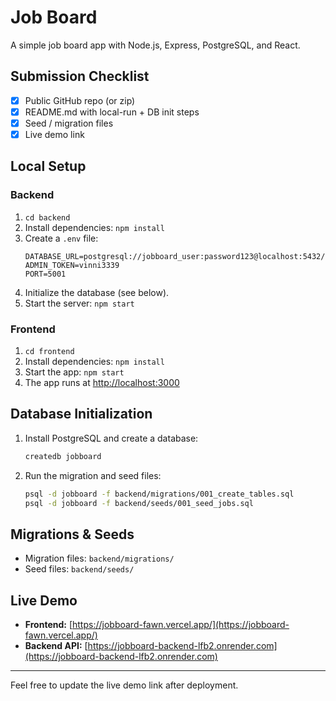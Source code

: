# Job Board

A simple job board app with Node.js, Express, PostgreSQL, and React.

## Submission Checklist
- [x] Public GitHub repo (or zip)
- [x] README.md with local-run + DB init steps
- [x] Seed / migration files
- [x] Live demo link

## Local Setup

### Backend

1. `cd backend`
2. Install dependencies: `npm install`
3. Create a `.env` file:
   ```
   DATABASE_URL=postgresql://jobboard_user:password123@localhost:5432/jobboard
   ADMIN_TOKEN=vinni3339
   PORT=5001
   ```
4. Initialize the database (see below).
5. Start the server: `npm start`

### Frontend

1. `cd frontend`
2. Install dependencies: `npm install`
3. Start the app: `npm start`
4. The app runs at [http://localhost:3000](http://localhost:3000)

## Database Initialization

1. Install PostgreSQL and create a database:
   ```sh
   createdb jobboard
   ```
2. Run the migration and seed files:
   ```sh
   psql -d jobboard -f backend/migrations/001_create_tables.sql
   psql -d jobboard -f backend/seeds/001_seed_jobs.sql
   ```

## Migrations & Seeds

- Migration files: `backend/migrations/`
- Seed files: `backend/seeds/`

## Live Demo

- **Frontend:** [https://jobboard-fawn.vercel.app/](https://jobboard-fawn.vercel.app/)
- **Backend API:** [https://jobboard-backend-lfb2.onrender.com](https://jobboard-backend-lfb2.onrender.com)

---

Feel free to update the live demo link after deployment. 
